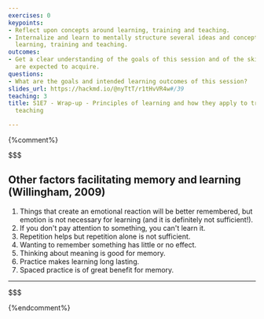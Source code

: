 ```yaml
---
exercises: 0
keypoints:
- Reflect upon concepts around learning, training and teaching.
- Internalize and learn to mentally structure several ideas and concepts related to
  learning, training and teaching.
outcomes:
- Get a clear understanding of the goals of this session and of the skil the learners
  are expected to acquire.
questions:
- What are the goals and intended learning outcomes of this session?
slides_url: https://hackmd.io/@nyTtT/r1tHvVR4w#/39
teaching: 3
title: S1E7 - Wrap-up - Principles of learning and how they apply to training and
  teaching

---
```




{%comment%}

$$$
## Other factors facilitating memory and learning (Willingham, 2009)

1. Things that create an emotional reaction will be better remembered, but emotion is not necessary for learning (and it is definitely not sufficient!).
2. If you don't pay attention to something, you can't learn it.
3. Repetition helps but repetition alone is not sufficient.
4. Wanting to remember something has little or no effect.
5. Thinking about meaning is good for memory.
6. Practice makes learning long lasting.
7. Spaced practice is of great benefit for memory.

---
$$$


{%endcomment%}
